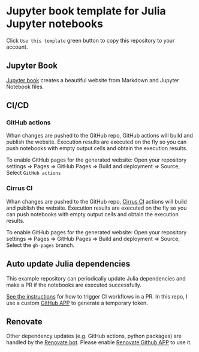 # Jupyter book template for Julia Jupyter notebooks

Click `Use this template` green button to copy this repository to your account.

## Jupyter Book

[Jupyter book](https://jupyterbook.org/index.html) creates a beautiful website from Markdown and Jupyter Notebook files.

## CI/CD

### GitHub actions

Whan changes are pushed to the GitHub repo, GitHub actions will build and publish the website. Execution results are executed on the fly so you can push notebooks with empty output cells and obtain the execution results.

To enable GitHub pages for the generated website:
Open your repository settings => Pages => GitHub Pages
=> Build and deployment => Source, Select `GitHub actions`

### Cirrus CI

Whan changes are pushed to the GitHub repo, [Cirrus CI](https://cirrus-ci.com/) actions will build and publish the website. Execution results are executed on the fly so you can push notebooks with empty output cells and obtain the execution results.

To enable GitHub pages for the generated website:
Open your repository settings => Pages => GitHub Pages
=> Build and deployment => Source, Select the `gh-pages` branch.

## Auto update Julia dependencies

This example repository can periodically update Julia dependencies and make a PR if the notebooks are executed successfully.

[See the instructions](https://github.com/peter-evans/create-pull-request/blob/main/docs/concepts-guidelines.md#triggering-further-workflow-runs) for how to trigger CI workflows in a PR. In this repo, I use a custom [GitHub APP](https://github.com/peter-evans/create-pull-request/blob/main/docs/concepts-guidelines.md#authenticating-with-github-app-generated-tokens) to generate a temporary token.

## Renovate

Other dependency updates (e.g. GitHub actions, python packages) are handled by the [Renovate bot](https://docs.renovatebot.com/). Please enable [Renovate Github APP](https://github.com/apps/renovate) to use it.
